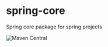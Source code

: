 # spring-core

Spring core package for spring projects

![Maven Central](https://img.shields.io/maven-central/v/com.funixproductions.core/funixproductions-core.svg)